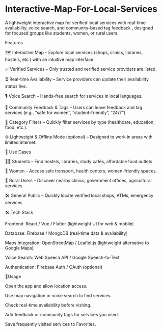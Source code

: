 # Interactive-Map-For-Local-Services
A lightweight interactive map for verified local services with real-time availability, voice search, and community-based tag feedback , designed for focused groups like students, women, or rural users.

Features

🗺 Interactive Map – Explore local services (shops, clinics, libraries, hostels, etc.) with an intuitive map interface.

✅ Verified Services – Only trusted and verified service providers are listed.

⏳ Real-time Availability – Service providers can update their availability status live.

🎙 Voice Search – Hands-free search for services in local languages.

👥 Community Feedback & Tags – Users can leave feedback and tag services (e.g., “safe for women”, “student-friendly”, “24/7”).

📌 Category Filters – Quickly filter services by type (healthcare, education, food, etc.).

🌐 Lightweight & Offline Mode (optional) – Designed to work in areas with limited internet.

🚀 Use Cases

👩‍🎓 Students – Find hostels, libraries, study cafés, affordable food outlets.

👩 Women – Access safe transport, health centers, women-friendly spaces.

🏡 Rural Users – Discover nearby clinics, government offices, agricultural services.

🛠 General Public – Quickly locate verified local shops, ATMs, emergency services.

🛠 Tech Stack

Frontend: React / Vue / Flutter (lightweight UI for web & mobile)

Database: Firebase / MongoDB (real-time data & availability)

Maps Integration: OpenStreetMap / Leaflet.js (lightweight alternative to Google Maps)

Voice Search: Web Speech API / Google Speech-to-Text

Authentication: Firebase Auth / OAuth (optional)

📖Usage

Open the app and allow location access.

Use map navigation or voice search to find services.

Check real-time availability before visiting.

Add feedback or community tags for services you used.

Save frequently visited services to Favorites.
 

